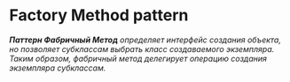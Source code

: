 # Factory Method pattern

_**Паттерн Фабричный Метод** определяет интерфейс создания объекта, но позволяет субклассам выбрать класс создаваемого экземпляра. Таким образом, фабричный метод делегирует операцию создания экземпляра субклассам._
